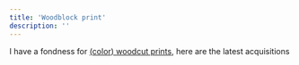 ```yaml
---
title: 'Woodblock print'
description: ''
---
```


I have a fondness for [(color) woodcut prints](https://en.wikipedia.org/wiki/Woodcut), here are the latest acquisitions

